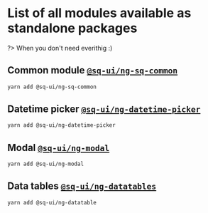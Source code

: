 # List of all modules available as standalone packages

?> When you don't need everithig :)

## Common module [`@sq-ui/ng-sq-common`](https://www.npmjs.com/package/@sq-ui/ng-sq-common)

```bash
yarn add @sq-ui/ng-sq-common
```

## Datetime picker [`@sq-ui/ng-datetime-picker`](https://www.npmjs.com/package/@sq-ui/ng-datetime-picker)

```bash
yarn add @sq-ui/ng-datetime-picker
```

## Modal  [`@sq-ui/ng-modal`](https://www.npmjs.com/package/@sq-ui/ng-modal)

```bash
yarn add @sq-ui/ng-modal
```

## Data tables  [`@sq-ui/ng-datatables`](https://www.npmjs.com/package/@sq-ui/ng-datatables)

```bash
yarn add @sq-ui/ng-datatable
```
